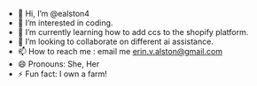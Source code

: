 - 👋 Hi, I’m @ealston4
- 👀 I’m interested in coding.
- 🌱 I’m currently learning how to add ccs to the shopify platform.
- 💞️ I’m looking to collaborate on different ai assistance.
- 📫 How to reach me : email me erin.v.alston@gmail.com
- 😄 Pronouns: She, Her
- ⚡ Fun fact: I own a farm!

<!---
ealston4/ealston4 is a ✨ special ✨ repository because its `README.md` (this file) appears on your GitHub profile.
You can click the Preview link to take a look at your changes.
--->
